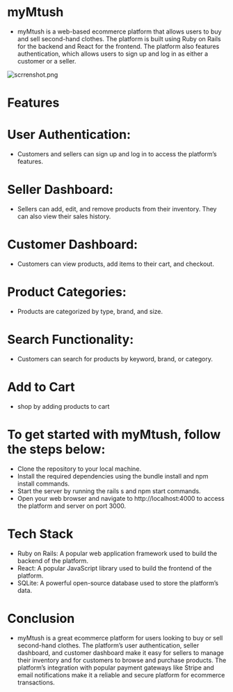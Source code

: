 # myMtush 
- myMtush is a web-based ecommerce platform that allows users to buy and sell second-hand clothes. The platform is built using Ruby on Rails for the backend and React for the frontend. The platform also features authentication, which allows users to sign up and log in as either a customer or a seller.

![scrrenshot.png](https://github.com/RemmyKyalo/myMtush/blob/main/screenshot/Screenshot%20from%202023-04-02%2018-38-21.png)

# Features
# User Authentication:
-  Customers and sellers can sign up and log in to access the platform’s features.
# Seller Dashboard:
-  Sellers can add, edit, and remove products from their inventory. They can also view their sales history.
# Customer Dashboard:
-  Customers can view products, add items to their cart, and checkout.
# Product Categories:
-  Products are categorized by type, brand, and size.
# Search Functionality: 
- Customers can search for products by keyword, brand, or category.
# Add to Cart
- shop by adding products to cart


# To get started with myMtush, follow the steps below:
- Clone the repository to your local machine.
- Install the required dependencies using the bundle install and npm install commands.
- Start the server by running the rails s and npm start commands.
- Open your web browser and navigate to http://localhost:4000 to access the platform and server on port 3000.

# Tech Stack
- Ruby on Rails: A popular web application framework used to build the backend of the platform.
- React: A popular JavaScript library used to build the frontend of the platform.
- SQLite: A powerful open-source database used to store the platform’s data.

# Conclusion
- myMtush is a great ecommerce platform for users looking to buy or sell second-hand clothes. The platform’s user authentication, seller dashboard, and customer dashboard make it easy for sellers to manage their inventory and for customers to browse and purchase products. The platform’s integration with popular payment gateways like Stripe and email notifications make it a reliable and secure platform for ecommerce transactions.
